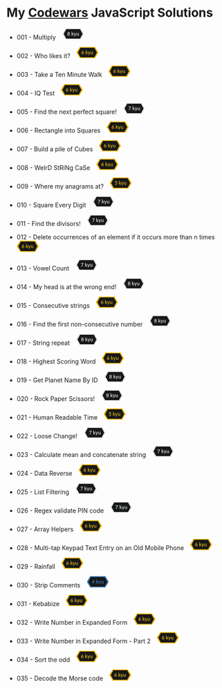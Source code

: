# My [Codewars](https://www.codewars.com) JavaScript Solutions

* 001 - Multiply &ensp; ![8kyu badge](./.codewars-badges/8kyu.png)

* 002 - Who likes it? &ensp; ![6kyu badge](./.codewars-badges/6kyu.png)

* 003 - Take a Ten Minute Walk &ensp; ![6kyu badge](./.codewars-badges/6kyu.png)

* 004 - IQ Test &ensp; ![6kyu badge](./.codewars-badges/6kyu.png)

* 005 - Find the next perfect square! &ensp; ![7kyu badge](./.codewars-badges/7kyu.png)

* 006 - Rectangle into Squares &ensp; ![6kyu badge](./.codewars-badges/6kyu.png)

* 007 - Build a pile of Cubes &ensp; ![6kyu badge](./.codewars-badges/6kyu.png)

* 008 - WeIrD StRiNg CaSe &ensp; ![6kyu badge](./.codewars-badges/6kyu.png)

* 009 - Where my anagrams at? &ensp; ![5kyu badge](./.codewars-badges/5kyu.png)

* 010 - Square Every Digit &ensp; ![7kyu badge](./.codewars-badges/7kyu.png)

* 011 - Find the divisors!  &ensp; ![7kyu badge](./.codewars-badges/7kyu.png)

* 012 - Delete occurrences of an element if it occurs more than n times  &ensp; ![6kyu badge](./.codewars-badges/6kyu.png)

* 013 - Vowel Count  &ensp; ![7kyu badge](./.codewars-badges/7kyu.png)

* 014 - My head is at the wrong end!  &ensp; ![8kyu badge](./.codewars-badges/8kyu.png)

* 015 - Consecutive strings  &ensp; ![6kyu badge](./.codewars-badges/6kyu.png)

* 016 - Find the first non-consecutive number  &ensp; ![8kyu badge](./.codewars-badges/8kyu.png)

* 017 - String repeat  &ensp; ![8kyu badge](./.codewars-badges/8kyu.png)

* 018 - Highest Scoring Word  &ensp; ![6kyu badge](./.codewars-badges/6kyu.png)

* 019 - Get Planet Name By ID  &ensp; ![8kyu badge](./.codewars-badges/8kyu.png)

* 020 - Rock Paper Scissors!  &ensp; ![8kyu badge](./.codewars-badges/8kyu.png)

* 021 - Human Readable Time  &ensp; ![5kyu badge](./.codewars-badges/5kyu.png)

* 022 - Loose Change!  &ensp; ![7kyu badge](./.codewars-badges/7kyu.png)

* 023 - Calculate mean and concatenate string  &ensp; ![7kyu badge](./.codewars-badges/7kyu.png)

* 024 - Data Reverse  &ensp; ![6kyu badge](./.codewars-badges/6kyu.png)

* 025 - List Filtering  &ensp; ![7kyu badge](./.codewars-badges/7kyu.png)

* 026 - Regex validate PIN code  &ensp; ![7kyu badge](./.codewars-badges/7kyu.png)

* 027 - Array Helpers  &ensp; ![6kyu badge](./.codewars-badges/6kyu.png)

* 028 - Multi-tap Keypad Text Entry on an Old Mobile Phone  &ensp; ![6kyu badge](./.codewars-badges/6kyu.png)

* 029 - Rainfall  &ensp; ![6kyu badge](./.codewars-badges/6kyu.png)

* 030 - Strip Comments  &ensp; ![4kyu badge](./.codewars-badges/4kyu.png)

* 031 - Kebabize  &ensp; ![6kyu badge](./.codewars-badges/6kyu.png)

* 032 - Write Number in Expanded Form  &ensp; ![6kyu badge](./.codewars-badges/6kyu.png)

* 033 - Write Number in Expanded Form - Part 2  &ensp; ![6kyu badge](./.codewars-badges/6kyu.png)

* 034 - Sort the odd  &ensp; ![6kyu badge](./.codewars-badges/6kyu.png)

* 035 - Decode the Morse code  &ensp; ![6kyu badge](./.codewars-badges/6kyu.png)
